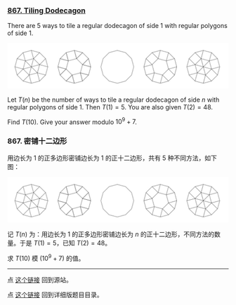 ### [867. Tiling Dodecagon](https://projecteuler.net/problem=867)

There are 5 ways to tile a regular dodecagon of side 1 with regular polygons of side 1.

![](images/0867_DodecaDiagram.jpg)

Let $T(n)$ be the number of ways to tile a regular dodecagon of side $n$ with regular polygons of side 1. Then $T(1) = 5$. You are also given $T(2) = 48$.

Find $T(10)$. Give your answer modulo $10^9+7$.

### 867. 密铺十二边形

用边长为 $1$ 的正多边形密铺边长为 $1$ 的正十二边形，共有 $5$ 种不同方法，如下图：

![](images/0867_DodecaDiagram.jpg)

记 $T(n)$ 为：用边长为 $1$ 的正多边形密铺边长为 $n$ 的正十二边形，不同方法的数量。于是 $T(1) = 5$，已知 $T(2) = 48$。

求 $T(10)$ 模 $(10^9+7)$ 的值。

---

点 [这个链接](https://fsy-juruo.github.io/pe-chinese-translation/) 回到源站。

点 [这个链接](https://fsy-juruo.github.io/pe-chinese-translation/detailed_content_archives.html) 回到详细版题目目录。